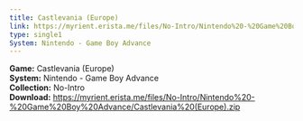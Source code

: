 ```yaml
---
title: Castlevania (Europe)
link: https://myrient.erista.me/files/No-Intro/Nintendo%20-%20Game%20Boy%20Advance/Castlevania%20(Europe).zip
type: single1
System: Nintendo - Game Boy Advance
---
```

<b>Game:</b> Castlevania (Europe)<br>
<b>System:</b> Nintendo - Game Boy Advance<br>
<b>Collection:</b> No-Intro<br>
<b>Download:</b> https://myrient.erista.me/files/No-Intro/Nintendo%20-%20Game%20Boy%20Advance/Castlevania%20(Europe).zip